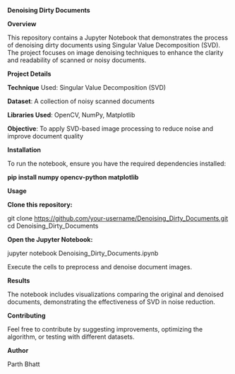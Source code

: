 **Denoising Dirty Documents**

**Overview**

This repository contains a Jupyter Notebook that demonstrates the process of denoising dirty documents using Singular Value Decomposition (SVD). The project focuses on image denoising techniques to enhance the clarity and readability of scanned or noisy documents.

**Project Details**

**Technique** Used: Singular Value Decomposition (SVD)

**Dataset**: A collection of noisy scanned documents

**Libraries Used**: OpenCV, NumPy, Matplotlib

**Objective**: To apply SVD-based image processing to reduce noise and improve document quality

**Installation**

To run the notebook, ensure you have the required dependencies installed:

**pip install numpy opencv-python matplotlib**

**Usage**

**Clone this repository:**

git clone https://github.com/your-username/Denoising_Dirty_Documents.git
cd Denoising_Dirty_Documents

**Open the Jupyter Notebook:**

jupyter notebook Denoising_Dirty_Documents.ipynb

Execute the cells to preprocess and denoise document images.

**Results**

The notebook includes visualizations comparing the original and denoised documents, demonstrating the effectiveness of SVD in noise reduction.

**Contributing**

Feel free to contribute by suggesting improvements, optimizing the algorithm, or testing with different datasets.

**Author**

Parth Bhatt

